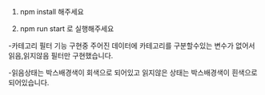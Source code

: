 1. npm install 해주세요

2. npm run start 로 실행해주세요

-카테고리 필터 기능 구현중 주어진 데이터에 카테고리를 구분할수있는 변수가 없어서 읽음,읽지않음 필터만 구현했습니다.

-읽음상태는 박스배경색이 회색으로 되어있고 읽지않은 상태는 박스배경색이 흰색으로 되어있습니다.
